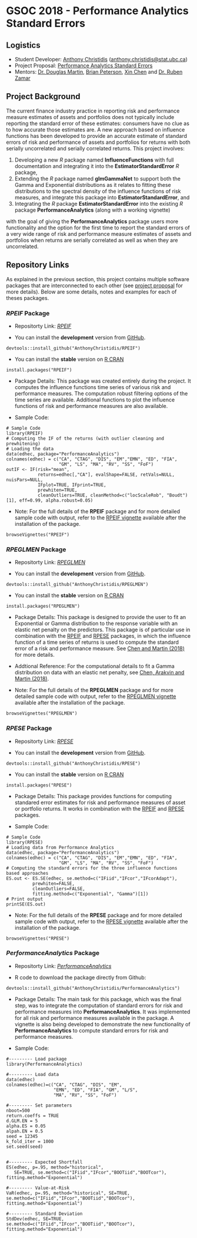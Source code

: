 # GSOC 2018 - Performance Analytics Standard Errors

## Logistics

* Student Developer: [Anthony Christidis](https://www.stat.ubc.ca/users/anthony-christidis) ([anthony.christidis@stat.ubc.ca](anthony.christidis@stat.ubc.ca))
* Project Proposal: [Performance Analytics Standard Errors](https://drive.google.com/open?id=1J8bPaL-230V42wpGpXs7YHJSusYYKTrf)
* Mentors: [Dr. Douglas Martin](https://amath.washington.edu/people/douglas-martin), [Brian Peterson](http://www.braverock.com/brian/), [Xin Chen](https://amath.washington.edu/people/xin-chen) and [Dr. Ruben Zamar](https://www.stat.ubc.ca/~ruben/website/)

## Project Background

The current finance industry practice in reporting risk and performance measure estimates of assets
and portfolios does not typically include reporting the standard error of these estimates: consumers have
no clue as to how accurate those estimates are. A new approach based on influence functions has been developed to provide an accurate estimate of standard errors of risk and performance of assets and portfolios for returns with both serially uncorrelated and serially correlated returns. This project involves: 
1. Developing a new *R* package named **InfluenceFunctions** with full documentation and integrating it into the **EstimatorStandardError** *R* package, 
2. Extending the *R* package named **glmGammaNet** to support both the Gamma and Exponential distributions as it relates to fitting these distributions to the spectral density of the influence functions of risk measures, and integrate this package into **EstimatorStandardError**, and
3. Integrating the *R* package **EstimatorStandardError** into the existing *R* package **PerformanceAnalytics** (along with a working vignette)

with the goal of giving the **PerformanceAnalytics** package users more functionality and the option for the first time to report the standard errors of a very wide range of risk and performance measure estimates of assets and portfolios when returns are serially correlated as well as when they are uncorrelated.

## Repository Links

As explained in the previous section, this project contains multiple software packages that are interconnected to each other (see [project proposal](https://drive.google.com/open?id=1J8bPaL-230V42wpGpXs7YHJSusYYKTrf) for more details). Below are some details, notes and examples for each of theses packages.

### *RPEIF* Package

* Repositorty Link: [*RPEIF*](https://github.com/AnthonyChristidis/RPEIF)


* You can install the **development** version from [GitHub](https://github.com/AnthonyChristidis/RPEIF).
```
devtools::install_github("AnthonyChristidis/RPEIF")
```
* You can install the **stable** version on [R CRAN](https://cran.r-project.org/package=RPEIF)
```
install.packages("RPEIF")
```

* Package Details: This package was created entirely during the project. It computes the influence functions time series of various risk and performance measures. The computation robust filtering options of the time series are available. Additional functions to plot the influence functions of risk and performance measures are also available.

* Sample Code:
```
# Sample Code
library(RPEIF)
# Computing the IF of the returns (with outlier cleaning and prewhitening)
# Loading the data
data(edhec, package="PerformanceAnalytics")
colnames(edhec) = c("CA", "CTAG", "DIS", "EM","EMN", "ED", "FIA",
                    "GM", "LS", "MA", "RV", "SS", "FoF")
outIF <- IF(risk="mean",
            returns=edhec[,"CA"], evalShape=FALSE, retVals=NULL, nuisPars=NULL,
            IFplot=TRUE, IFprint=TRUE,
            prewhiten=TRUE,
            cleanOutliers=TRUE, cleanMethod=c("locScaleRob", "Boudt")[1], eff=0.99, alpha.robust=0.05)
```

* Note: For the full details of the **RPEIF** package and for more detailed sample code with output, refer to the [RPEIF vignette](https://cran.r-project.org/web/packages/RPEIF/vignettes/RPEIFVignette.pdf) available after the installation of the package.
```
browseVignettes("RPEIF")
```


### *RPEGLMEN* Package

* Repositorty Link: [*RPEGLMEN*](https://github.com/AnthonyChristidis/RPEGLMEN)

* You can install the **development** version from [GitHub](https://github.com/AnthonyChristidis/RPEGLMEN).
```
devtools::install_github("AnthonyChristidis/RPEGLMEN")
```
* You can install the **stable** version on [R CRAN](https://cran.r-project.org/package=RPEGLMEN)
```
install.packages("RPEGLMEN")
```

* Package Details: This package is designed to provide the user to fit an Exponential or Gamma distribution to the response variable with an elastic net penalty on the predictors. This package is of particular use in combination with the [RPEIF](https://github.com/AnthonyChristidis/RPEIF) and [RPESE](https://github.com/AnthonyChristidis/RPESE) packages, in which the influence function of a time series of returns is used to compute the standard error of a risk and performance measure. See [Chen and Martin (2018)](https://papers.ssrn.com/sol3/papers.cfm?abstract_id=3085672) for more details.

* Addtional Reference: For the computational details to fit a Gamma distribution on data with an elastic net penalty, see [Chen, Arakvin and Martin (2018)](https://arxiv.org/abs/1804.07780).

* Note: For the full details of the **RPEGLMEN** package and for more detailed sample code with output, refer to the [RPEGLMEN vignette](https://cran.r-project.org/web/packages/RPEGLMEN/vignettes/RPEGLMENVignette.pdf) available after the installation of the package.
```
browseVignettes("RPEGLMEN")
```

### *RPESE* Package

* Repositorty Link: [*RPESE*](https://github.com/AnthonyChristidis/RPESE)

* You can install the **development** version from [GitHub](https://github.com/AnthonyChristidis/RPESE).
```
devtools::install_github("AnthonyChristidis/RPESE")
```

* You can install the **stable** version on [R CRAN](https://cran.r-project.org/package=RPESE)
```
install.packages("RPESE")
```

* Package Details: This package provides functions for computing standared error estimates for risk and performance measures of asset or portfolio returns. It works in combination with the [RPEIF](https://github.com/AnthonyChristidis/RPEIF) and [RPESE](https://github.com/AnthonyChristidis/RPESE) packages.


* Sample Code: 
```
# Sample Code
library(RPESE)
# Loading data from Performance Analytics
data(edhec, package="PerformanceAnalytics")
colnames(edhec) = c("CA", "CTAG", "DIS", "EM","EMN", "ED", "FIA",
                    "GM", "LS", "MA", "RV", "SS", "FoF")
# Computing the standard errors for the three influence functions based approaches
ES.out <- ES.SE(edhec, se.method=c("IFiid","IFcor","IFcorAdapt"),
          prewhiten=FALSE, 
          cleanOutliers=FALSE, 
          fitting.method=c("Exponential", "Gamma")[1])
# Print output
printSE(ES.out)
```
* Note: For the full details of the **RPESE** package and for more detailed sample code with output, refer to the [RPESE vignette](https://cran.r-project.org/web/packages/RPESE/vignettes/RPESEVignette.pdf) available after the installation of the package.
```
browseVignettes("RPESE")
```

### *PerformanceAnalytics* Package

* Repositorty Link: [*PerformanceAnalytics*](https://github.com/AnthonyChristidis/PerformanceAnalytics)

* R code to download the package directly from Github: 
```
devtools::install_github("AnthonyChristidis/PerformanceAnalytics")
```

* Package Details: The main task for this package, which was the final step, was to integrate the computation of standard errors for risk and performance measures into **PerformanceAnalytics**. It was implemented for all risk and performance measures available in the package. A vignette is also being developed to demonstrate the new functionality of **PerformanceAnalytics** to compute standard errors for risk and performance measures.

* Sample Code:
```
#--------- Load package
library(PerformanceAnalytics)

#--------- Load data
data(edhec)
colnames(edhec)=c("CA", "CTAG", "DIS", "EM",
                  "EMN", "ED", "FIA", "GM", "L/S",
                  "MA", "RV", "SS", "FoF")
                  
#--------- Set parameters                  
nboot=500
return.coeffs = TRUE
d.GLM.EN = 5
alpha.ES = 0.05
alpah.EN = 0.5
seed = 12345
k_fold_iter = 1000
set.seed(seed)


#--------- Expected Shortfall
ES(edhec, p=.95, method="historical", 
   SE=TRUE, se.method=c("IFiid","IFcor","BOOTiid","BOOTcor"), fitting.method="Exponential")

#--------- Value-at-Risk
VaR(edhec, p=.95, method="historical", SE=TRUE, se.method=c("IFiid","IFcor","BOOTiid","BOOTcor"), fitting.method="Exponential")

#--------- Standard Deviation
StdDev(edhec, SE=TRUE, se.method=c("IFiid","IFcor","BOOTiid","BOOTcor"), fitting.method="Exponential")

```



